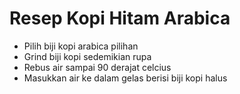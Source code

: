 # Resep Kopi Hitam Arabica

- Pilih biji kopi arabica pilihan
- Grind biji kopi sedemikian rupa
- Rebus air sampai 90 derajat celcius
- Masukkan air ke dalam gelas berisi biji kopi halus
